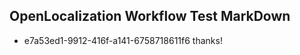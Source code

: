 ## OpenLocalization Workflow Test MarkDown
* e7a53ed1-9912-416f-a141-6758718611f6 thanks!

<!--HONumber=Jan17_HO1-->


